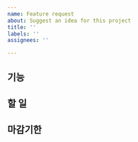 ```yaml
---
name: Feature request
about: Suggest an idea for this project
title: ''
labels: ''
assignees: ''

---
```


## 기능 

## 할 일

## 마감기한
